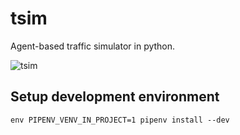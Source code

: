 # tsim

Agent-based traffic simulator in python.

![tsim](https://imgur.com/TYhLXrY.png)

## Setup development environment

    env PIPENV_VENV_IN_PROJECT=1 pipenv install --dev
